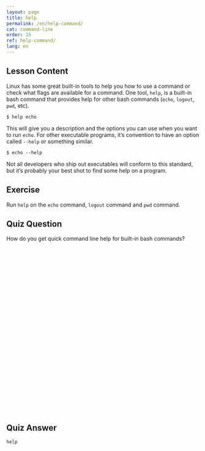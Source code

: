 ```yaml
---
layout: page
title: help
permalink: /en/help-command/
cat: command-line
order: 15
ref: help-command/
lang: en
---
```


## Lesson Content

Linux has some great built-in tools to help you how to use a command or check what flags are available for a command. One tool, `help`, is a built-in bash command that provides help for other bash commands (`echo`, `logout`, `pwd`, etc).

`$ help echo`

This will give you a description and the options you can use when you want to run `echo`. For other executable programs, it’s convention to have an option called `--help` or something similar. 

`$ echo --help`

Not all developers who ship out executables will conform to this standard, but it’s probably your best shot to find some help on a program.

## Exercise

Run `help` on the `echo` command, `logout` command and `pwd` command.

## Quiz Question

How do you get quick command line help for built-in bash commands?  
<br /><br /><br /><br /><br /><br /><br /><br /><br /><br /><br /><br /><br /><br /><br /><br /><br /><br /><br /><br /><br /><br /><br /><br /><br /><br />

## Quiz Answer

`help`
